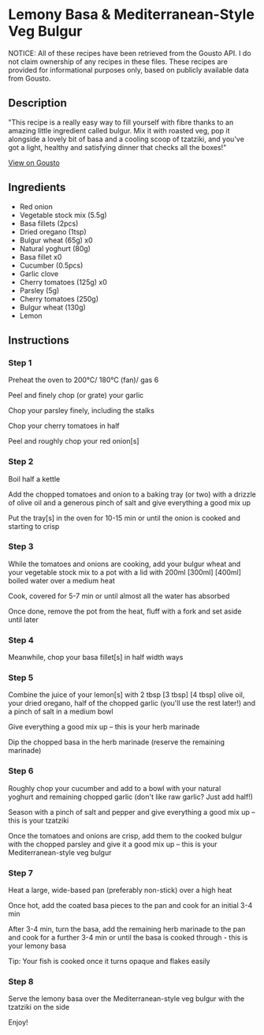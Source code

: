 # Lemony Basa & Mediterranean-Style Veg Bulgur

NOTICE: All of these recipes have been retrieved from the Gousto API. I do not claim ownership of any recipes in these files. These recipes are provided for informational purposes only, based on publicly available data from Gousto.

## Description

"This recipe is a really easy way to fill yourself with fibre thanks to an amazing little ingredient called bulgur. Mix it with roasted veg, pop it alongside a lovely bit of basa and a cooling scoop of tzatziki, and you've got a light, healthy and satisfying dinner that checks all the boxes!"

[View on Gousto](https://www.gousto.co.uk/recipes/cookbook/lemony-basa-mediterranean-style-veg-bulgur)

## Ingredients

- Red onion
- Vegetable stock mix (5.5g)
- Basa fillets (2pcs)
- Dried oregano (1tsp)
- Bulgur wheat (65g) x0
- Natural yoghurt (80g)
- Basa fillet x0
- Cucumber (0.5pcs)
- Garlic clove
- Cherry tomatoes (125g) x0
- Parsley (5g)
- Cherry tomatoes (250g)
- Bulgur wheat (130g)
- Lemon

## Instructions


### Step 1

Preheat the oven to 200°C/ 180°C (fan)/ gas 6

Peel and finely chop (or grate) your garlic

Chop your parsley finely, including the stalks

Chop your cherry tomatoes in half

Peel and roughly chop your red onion[s]


### Step 2

Boil half a kettle

Add the chopped tomatoes and onion to a baking tray (or two) with a drizzle of olive oil and a generous pinch of salt and give everything a good mix up

Put the tray[s] in the oven for 10-15 min or until the onion is cooked and starting to crisp


### Step 3

While the tomatoes and onions are cooking, add your bulgur wheat and your vegetable stock mix to a pot with a lid with 200ml <span class="text-purple">[300ml]</span> <span class="text-danger">[400ml]</span> boiled water over a medium heat

Cook, covered for 5-7 min or until almost all the water has absorbed

Once done, remove the pot from the heat, fluff with a fork and set aside until later


### Step 4

Meanwhile, chop your basa fillet[s] in half width ways


### Step 5

Combine the juice of your lemon[s] with 2 tbsp <span class="text-purple">[3 tbsp]</span> <span class="text-danger">[4 tbsp] </span>olive oil, your dried oregano, half of the chopped garlic (you'll use the rest later!) and a pinch of salt in a medium bowl

Give everything a good mix up – this is your herb marinade

Dip the chopped basa in the herb marinade (reserve the remaining marinade)


### Step 6

Roughly chop your cucumber and add to a bowl with your natural yoghurt and remaining chopped garlic (don't like raw garlic? Just add half!)

Season with a pinch of salt and pepper and give everything a good mix up – this is your tzatziki

Once the tomatoes and onions are crisp, add them to the cooked bulgur with the chopped parsley and give it a good mix up – this is your Mediterranean-style veg bulgur


### Step 7

Heat a large, wide-based pan (preferably non-stick) over a high heat

Once hot, add the coated basa pieces to the pan and cook for an initial 3-4 min

After 3-4 min, turn the basa, add the remaining herb marinade to the pan and cook for a further 3-4 min or until the basa is cooked through - this is your lemony basa

Tip: Your fish is cooked once it turns opaque and flakes easily

### Step 8

Serve the lemony basa over the Mediterranean-style veg bulgur with the tzatziki on the side

Enjoy!


